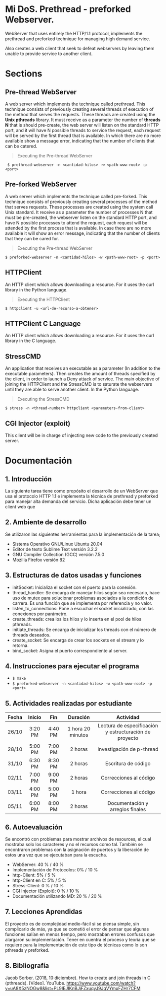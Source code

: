 # Mi DoS. Prethread - preforked Webserver. 
WebServer that uses entirely the HTTP/1.1 protocol, implements the prethread and preforked technique for managing high demand service.  

Also creates a web client that seek to defeat webservers by leaving them unable to provide service to another client.

# Sections

## Pre-thread WebServer

A web server which implements the technique called prethread. This technique consists of previously creating several threads of execution of the method that serves the requests. These threads are created using the __Unix pthreads__ library. It must receive as a parameter the number of __threads N__ that is should pre-create, the web server will listen on the standard HTTP port, and it will have N possible threads to service the request, each request will be served by the first thread that is available. In which there are no more available show a message error, indicating that the number of clients that can be catered.

> Executing the Pre-thread WebServer

``` $ prethread-webserver -n <cantidad-hilos> -w <path-www-root> -p <port>```

## Pre-forked WebServer 

A web server which implements the technique called pre-forked. This technique consists of previously creating several processes of the method that serves requests. These processes are created using the system call Unix standard. It receive as a parameter the number of processes N that must be pre-created, the webserver listen on the standard HTTP port, and have N possible processes to attend the request, each request will be attended by the first process that is available. In case there are no more available it will show an error message, indicating that the number of clients that they can be cared for.

> Executing the Pre-thread WebServer

```$ preforked-webserver -n <cantidad-hilos> -w <path-www-root> -p <port>```

## HTTPClient 

An HTTP client which allows downloading a resource. For it uses the curl library in the Python language.

> Executing the HTTPClient

```$ httpclient -u <url-de-recurso-a-obtener>```

## HTTPClient C Language

An HTTP client which allows downloading a resource. For it uses the curl library in the C language.

## StressCMD

An application that receives an executable as a parameter (In addition to the executable parameters). Then creates the amount of threads specified by the client, in order to launch a Deny attack of service. The main objective of joining the HTTPClient and the StressCMD is to saturate the
webservers until they are able to serve another client. In the Python language.

> Executing the StressCMD

```$ stress -n <thread-number> httpclient <parameters-from-client>```

## CGI Injector (exploit)

This client will be in charge of injecting new code to the previously created server.

## 

# Documentación

## 1. Introducción
  La siguiente tarea tiene como propósito el desarrollo de un WebServer que usa el protocolo HTTP 1.1 e implementa la técnica de prethread y preforked para manejar alta demanda del servicio. Dicha aplicación debe tener un client web que 

## 2. Ambiente de desarrollo

Se utilizaron las siguientes herramientas para la implementación de la tarea;
* Sistema Operativo GNU/Linux Ubuntu 20.04
* Editor de texto Sublime Text versión 3.2.2
* GNU Compiler Collection (GCC) versión 7.5.0
* Mozilla Firefox versión 82

## 3. Estructuras de datos usadas y funciones
* initSocket: Inicializa el socket con el puerto para la conexión.
* thread_handler: Se encarga de manejar hilos según sea necesario, hace uso de mutex para solucionar problemas asociados a la condición de carrera. Es una función que se implementa por referencia y no valor.
* listen_to_connections: Pone a escuchar el socket inicializado, con las conexiones por parámetro.
* create_threads: crea los los hilos y lo inserta en el pool de hilos pthreads.
* initiate_threads: Se encarga de inicializar los threads con el número de threads deseados.
* create_socket: Se encarga de crear los sockets en el stream y lo retorna.
* bind_socket: Asigna el puerto correspondiente al server. 


## 4. Instrucciones para ejecutar el programa
* ```$ make```
* ```$ preforked-webserver -n <cantidad-hilos> -w <path-www-root> -p <port>```

## 5. Actividades realizadas por estudiante
| Fecha |  Inicio |   Fin   |      Duración     |                        Actividad                       |
|:-----:|:-------:|:-------:|:-----------------:|:------------------------------------------------------:|
| 26/10 | 3:20 PM | 4:40 PM | 1 hora 20 minutos | Lectura de especificación y estructuración de proyecto |
| 28/10 | 5:00 PM | 7:00 PM |      2 horas      |                Investigación de p-thread               |
| 31/10 | 6:30 PM | 8:30 PM |      2 horas      |                   Escritura de código                  |
| 02/11 | 7:00 PM | 9:00 PM |      2 horas      |                 Correcciones al código                 |
| 03/11 | 4:00 PM | 5:00 PM |       1 hora      |                 Correcciones al código                 |
| 05/11 | 6:00 PM | 8:00 PM |      2 horas      |            Documentación y arreglos finales            |

## 6. Autoevaluación
Se encontró con problemas para mostrar archivos de resources, el cual mostraba solo los caracteres y no el recursos como tal. También se encontraron problemas con la asignación de puertos y la liberación de estos una vez que se ejecutaban para la escucha. 

* WebServer: 40 % / 40 %
* Implementación de Protocolos: 0% / 10 %
* http-Client: 5% / 5 %
* http-Client en C: 5% / 5 %
* Stress-Client: 0 % / 10 %
* CGI Injector (Exploit): 0 % / 10 %
* Documentación utilizando MD: 20 % / 20 %

## 7. Lecciones Aprendidas
El proyecto es de complejidad medio-fácil si se piensa simple, sin complicarlo de más, ya que se cometió el error de pensar que algunas funciones salían en menos tiempo, pero mostraban errores confusos que alargaron su implementación. Tener en cuentra el proceso y teoría que se requiere para la implementación de este tipo de técnicas como lo son pthreads y preforked. 

## 8. Bibliografía

Jacob Sorber. (2018, 10 diciembre). How to create and join threads in C (pthreads). [Vídeo]. YouTube. https://www.youtube.com/watch?v=uA8X5zNOGw8&list=PL9IEJIKnBJjFZxuqyJ9JqVYmuFZHr7CFM 
